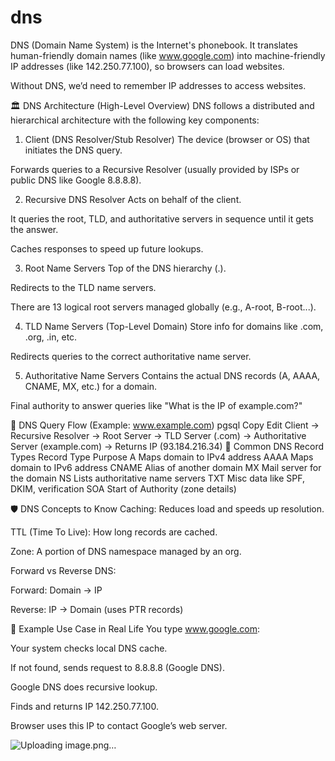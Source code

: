 # dns
DNS (Domain Name System) is the Internet's phonebook. It translates human-friendly domain names (like www.google.com) into machine-friendly IP addresses (like 142.250.77.100), so browsers can load websites.

Without DNS, we’d need to remember IP addresses to access websites.

🏛️ DNS Architecture (High-Level Overview)
DNS follows a distributed and hierarchical architecture with the following key components:

1. Client (DNS Resolver/Stub Resolver)
The device (browser or OS) that initiates the DNS query.

Forwards queries to a Recursive Resolver (usually provided by ISPs or public DNS like Google 8.8.8.8).

2. Recursive DNS Resolver
Acts on behalf of the client.

It queries the root, TLD, and authoritative servers in sequence until it gets the answer.

Caches responses to speed up future lookups.

3. Root Name Servers
Top of the DNS hierarchy (.).

Redirects to the TLD name servers.

There are 13 logical root servers managed globally (e.g., A-root, B-root...).

4. TLD Name Servers (Top-Level Domain)
Store info for domains like .com, .org, .in, etc.

Redirects queries to the correct authoritative name server.

5. Authoritative Name Servers
Contains the actual DNS records (A, AAAA, CNAME, MX, etc.) for a domain.

Final authority to answer queries like "What is the IP of example.com?"

🧱 DNS Query Flow (Example: www.example.com)
pgsql
Copy
Edit
Client → Recursive Resolver → Root Server
       → TLD Server (.com)
       → Authoritative Server (example.com)
       → Returns IP (93.184.216.34)
🧾 Common DNS Record Types
Record Type	Purpose
A	Maps domain to IPv4 address
AAAA	Maps domain to IPv6 address
CNAME	Alias of another domain
MX	Mail server for the domain
NS	Lists authoritative name servers
TXT	Misc data like SPF, DKIM, verification
SOA	Start of Authority (zone details)

🛡️ DNS Concepts to Know
Caching: Reduces load and speeds up resolution.

TTL (Time To Live): How long records are cached.

Zone: A portion of DNS namespace managed by an org.

Forward vs Reverse DNS:

Forward: Domain → IP

Reverse: IP → Domain (uses PTR records)

🔧 Example Use Case in Real Life
You type www.google.com:

Your system checks local DNS cache.

If not found, sends request to 8.8.8.8 (Google DNS).

Google DNS does recursive lookup.

Finds and returns IP 142.250.77.100.

Browser uses this IP to contact Google’s web server.

![Uploading image.png…]()


